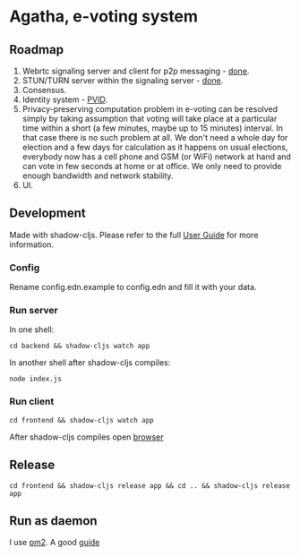 # Agatha, e-voting system

## Roadmap
1. Webrtc signaling server and client for p2p messaging - [done](https://github.com/mdn/samples-server/tree/master/s/webrtc-from-chat). 
2. STUN/TURN server within the signaling server - [done](https://github.com/Atlantis-Software/node-turn).
3. Consensus.
4. Identity system - [PVID](https://www.researchgate.net/publication/221548697_Pseudo-Voter_Identity_PVID_Scheme_for_e-Voting_Protocols).
5. Privacy-preserving computation problem in e-voting can be resolved simply by taking assumption that voting will take place at a particular time within a short (a few minutes, maybe up to 15 minutes) interval. In that case there is no such problem at all. We don't need a whole day for election and a few days for calculation as it happens on usual elections, everybody now has a cell phone and GSM (or WiFi) network at hand and can vote in few seconds at home or at office. We only need to provide enough bandwidth and network stability.
6. UI.

## Development
Made with shadow-cljs.
Please refer to the full [User Guide](https://shadow-cljs.github.io/docs/UsersGuide.html) for more information.

### Config
Rename config.edn.example to config.edn and fill it with your data.

### Run server
In one shell:
```
cd backend && shadow-cljs watch app
```
In another shell after shadow-cljs compiles:
```
node index.js
```

### Run client
```
cd frontend && shadow-cljs watch app
```
After shadow-cljs compiles open [browser](http://localhost:8020)

## Release
```
cd frontend && shadow-cljs release app && cd .. && shadow-cljs release app
```
## Run as daemon 
I use [pm2](https://pm2.keymetrics.io/docs/usage/quick-start/).
A good [guide](https://www.digitalocean.com/community/tutorials/how-to-set-up-a-node-js-application-for-production-on-ubuntu-18-04)
